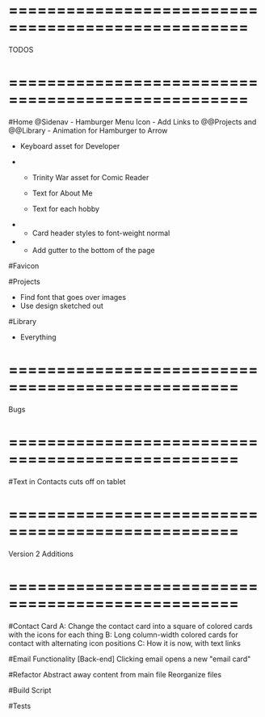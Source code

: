 ===================================================
===================================================

TODOS

===================================================
===================================================

#Home
  @Sidenav
    - Hamburger Menu Icon
    - Add Links to @@Projects and @@Library
    - Animation for Hamburger to Arrow

  - Keyboard asset for Developer
* - Trinity War asset for Comic Reader

  - Text for About Me
  - Text for each hobby
* - Card header styles to font-weight normal
* - Add gutter to the bottom of the page

#Favicon

#Projects
  - Find font that goes over images
  - Use design sketched out

#Library
  - Everything

==================================================
==================================================

Bugs

==================================================
==================================================

#Text in Contacts cuts off on tablet

==================================================
==================================================

Version 2 Additions

==================================================
==================================================

#Contact Card
A: Change the contact card into a square of colored cards with the icons for each thing
B: Long column-width colored cards for contact with alternating icon positions
C: How it is now, with text links

#Email Functionality [Back-end]
Clicking email opens a new "email card"

#Refactor
Abstract away content from main file
Reorganize files

#Build Script

#Tests

